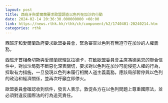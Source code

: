 ```yaml
---
layout: post
title: 西班牙與愛爾蘭要求歐盟調查以色列在加沙的行動
date: 2024-02-14 20:36:30.000000000 +08:00
link: https://news.rthk.hk/rthk/ch/component/k2/1740401-20240214.htm
categories: rthk
---
```


西班牙和愛爾蘭政府要求歐盟委員會，緊急審查以色列有無遵守在加沙的人權義務。

西班牙首相桑切斯與愛爾蘭總理瓦拉德卡，在致歐盟委員會主席馮德萊恩的聯合信件中，對加沙局勢不斷惡化深表關切，要求對以色列在加沙可能侵犯人權的行為，採取有力措施，一旦發現以色列未履行相關人道主義義務，應該局部暫停與以色列的政治和經濟關係，並再次呼籲立即停火。

歐盟委員會確認收到信件，發言人表示，敦促各方在以色列問題上尊重國際法，並必須對違反國際法的行為追究責任。
